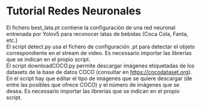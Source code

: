 # Tutorial Redes Neuronales
El fichero best_lata.pt contiene la configuración de una red neuronal entrenada por Yolov5 para reconocer latas de bebidas (Coca Cola, Fanta, etc.)    
El script detect.py usa el fichero de configuración .pt para detectar el objeto correspondiente en el stream de video. Es necessario importar las librerías que se indican en el propio script.      
El script downloadCOCO.py permite descargar imágenes etiquetadas de los datasets de la base de datos COCO (consultar en https://cocodataset.org). En el script hay que editar el tipo de imágenes que se quiere descargar (de entre las posibles que ofrece COCO) y el número de imágenes que se desea. Es necessario importar las librerías que se indican en el propio script.      
